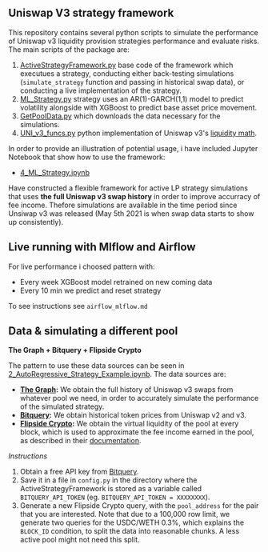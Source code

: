 ## Uniswap V3 strategy framework

This repository contains several python scripts to simulate the performance of Uniswap v3 liquidity provision strategies performance and evaluate risks. The main scripts of the package are:

1. [ActiveStrategyFramework.py](ActiveStrategyFramework.py) base code of the framework which executues a strategy, conducting either back-testing simulations (```simulate_strategy``` function and passing in historical swap data), or conducting a live implementation of the strategy.
2. [ML_Strategy.py](ML_Strategy.py) strategy uses an AR(1)-GARCH(1,1) model to predict volatility alongside with XGBoost to predict base asset price movement.
3. [GetPoolData.py](GetPoolData.py) which downloads the data necessary for the simulations. 
4. [UNI_v3_funcs.py](UNI_v3_funcs.py) python implementation of Uniswap v3's [liquidity math](https://github.com/Uniswap/uniswap-v3-periphery/blob/main/contracts/libraries/LiquidityAmounts.sol). 

In order to provide an illustration of potential usage, i have included Jupyter Notebook that show how to use the framework:
- [4_ML_Strategy.ipynb](4_ML_Strategy_Example.ipynb) 

Have constructed a flexible framework for active LP strategy simulations that uses **the full Uniswap v3 swap history** in order to improve accurracy of fee income. Thefore simulations are available in the time period since Unsiwap v3 was released (May 5th 2021 is when swap data starts to show up consistently). 
## Live running with Mlflow and Airflow

For live performance i choosed pattern with:

- Every week XGBoost model retrained on new coming data
- Every 10 min we predict and reset strategy

To see instructions see `airflow_mlflow.md` 

## Data & simulating a different pool


**The Graph + Bitquery + Flipside Crypto**

The pattern to use these data sources can be seen in [2_AutoRegressive_Strategy_Example.ipynb](2_AutoRegressive_Strategy_Example.ipynb). The data sources are:

- **[The Graph](https://thegraph.com/legacy-explorer/subgraph/uniswap/uniswap-v3):** We obtain the full history of Uniswap v3 swaps from whatever pool we need, in order to accurately simulate the performance of the simulated strategy.
- **[Bitquery](https://graphql.bitquery.io/ide):** We obtain historical token prices from Uniswap v2 and v3. 
- **[Flipside Crypto](https://app.flipsidecrypto.com/velocity):** We obtain the virtual liquidity of the pool at every block, which is used to approximate the fee income earned in the pool, as described in their [documentation](https://docs.flipsidecrypto.com/our-data/tables/uniswap-v3-tables/pool-stats).

*Instructions*
1. Obtain a free API key from [Bitquery](https://graphql.bitquery.io/ide).
2. Save it in a file in ```config.py``` in the directory where the ActiveStrategyFramework is stored as a variable called ```BITQUERY_API_TOKEN``` (eg. ```BITQUERY_API_TOKEN = XXXXXXXX```).
3. Generate a new Flipside Crypto query, with the ```pool_address``` for the pair that you are interested. Note that due to a 100,000 row limit, we generate two queries for the USDC/WETH 0.3%, which explains the ```BLOCK_ID``` condition, to split the data into reasonable chunks. A less active pool might not need this split.

